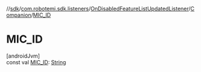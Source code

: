 //[sdk](../../../../index.md)/[com.robotemi.sdk.listeners](../../index.md)/[OnDisabledFeatureListUpdatedListener](../index.md)/[Companion](index.md)/[MIC_ID](-m-i-c_-i-d.md)

# MIC_ID

[androidJvm]\
const val [MIC_ID](-m-i-c_-i-d.md): [String](https://kotlinlang.org/api/latest/jvm/stdlib/kotlin/-string/index.html)
